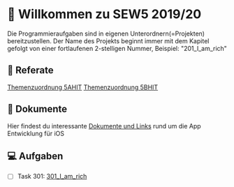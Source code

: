 # :wave: Willkommen zu SEW5 2019/20

Die Programmieraufgaben sind in eigenen Unterordnern(=Projekten) bereitzustellen. Der Name des Projekts beginnt immer mit dem Kapitel gefolgt von einer fortlaufenen 2-stelligen Nummer, Beispiel: "201_I_am_rich"

## :loudspeaker: Referate
[Themenzuordnung 5AHIT](./100_Talks/5AHIT/README.md)
[Themenzuordnung 5BHIT](./100_Talks/5BHIT/README.md)

## :notebook: Dokumente
Hier findest du interessante [Dokumente und Links](./200_Documentation/README.md) rund um die App Entwicklung für iOS

## :computer: Aufgaben
-[ ] Task 301: [301_I_am_rich](./300/301_I_am_rich/README.md)
